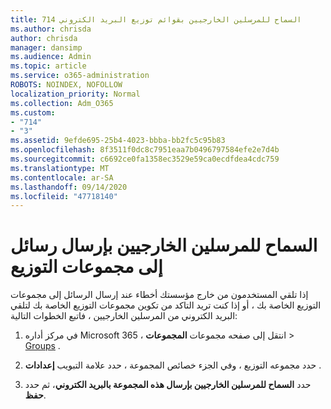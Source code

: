 ```yaml
---
title: 714 السماح للمرسلين الخارجيين بقوائم توزيع البريد الكتروني
ms.author: chrisda
author: chrisda
manager: dansimp
ms.audience: Admin
ms.topic: article
ms.service: o365-administration
ROBOTS: NOINDEX, NOFOLLOW
localization_priority: Normal
ms.collection: Adm_O365
ms.custom:
- "714"
- "3"
ms.assetid: 9efde695-25b4-4023-bbba-bb2fc5c95b83
ms.openlocfilehash: 8f3511f0dc8c7951eaa7b0496797584efe2e7d4b
ms.sourcegitcommit: c6692ce0fa1358ec3529e59ca0ecdfdea4cdc759
ms.translationtype: MT
ms.contentlocale: ar-SA
ms.lasthandoff: 09/14/2020
ms.locfileid: "47718140"
---
```

# <a name="allow-external-senders-to-send-messages-to-distribution-groups"></a>السماح للمرسلين الخارجيين بإرسال رسائل إلى مجموعات التوزيع

إذا تلقي المستخدمون من خارج مؤسستك أخطاء عند إرسال الرسائل إلى مجموعات التوزيع الخاصة بك ، أو إذا كنت تريد التاكد من تكوين مجموعات التوزيع الخاصة بك لتلقي البريد الكتروني من المرسلين الخارجيين ، فاتبع الخطوات التالية:

1. في مركز أداره Microsoft 365 ، انتقل إلى صفحه مجموعات **المجموعات**  >  [Groups](https://portal.office.com/adminportal/home#/groups) .  

2. حدد مجموعه التوزيع ، وفي الجزء خصائص المجموعة ، حدد علامة التبويب **إعدادات** .

3. حدد **السماح للمرسلين الخارجيين بإرسال هذه المجموعة بالبريد الكتروني**، ثم حدد **حفظ**.
